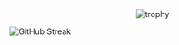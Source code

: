 
<div align="center">
<img src="https://github-profile-trophy.vercel.app/?username=bneayoub&theme=radical" alt="trophy">
</div>


![GitHub Streak](https://github-readme-streak-stats.herokuapp.com/?user=zheuv)


<!--
**zheuv/zheuv** is a ✨ _special_ ✨ repository because its `README.md` (this file) appears on your GitHub profile.

Here are some ideas to get you started:

- 🔭 I’m currently working on ...
- 🌱 I’m currently learning ...
- 👯 I’m looking to collaborate on ...
- 🤔 I’m looking for help with ...
- 💬 Ask me about ...
- 📫 How to reach me: ...
- 😄 Pronouns: ...
- ⚡ Fun fact: ...
-->
